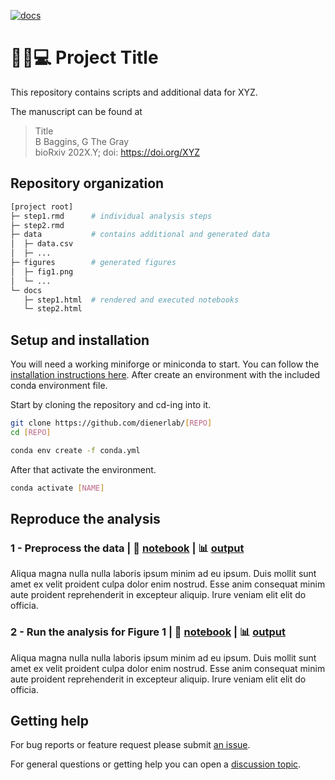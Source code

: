 [![docs](https://github.com/dienerlab/template/actions/workflows/docs.yml/badge.svg)](https://github.com/dienerlab/template)

# 🦠🧬💻 Project Title

This repository contains scripts and additional data for XYZ.

The manuscript can be found at

> Title <br>
B Baggins, G The Gray <br>
bioRxiv 202X.Y; doi: https://doi.org/XYZ

## Repository organization

```bash
[project root]
├─ step1.rmd      # individual analysis steps
├─ step2.rmd
├─ data           # contains additional and generated data
│  ├─ data.csv
│  ├─ ...
├─ figures        # generated figures
│  ├─ fig1.png
│  └─ ...
└─ docs
   ├─ step1.html  # rendered and executed notebooks
   └─ step2.html
```

## Setup and installation

You will need a working miniforge or miniconda to start. You can follow the [installation
instructions here](https://github.com/conda-forge/miniforge?tab=readme-ov-file#install). After
create an environment with the included conda environment file.

Start by cloning the repository and cd-ing into it.

```bash
git clone https://github.com/dienerlab/[REPO]
cd [REPO]
```

```bash
conda env create -f conda.yml
```

After that activate the environment.

```bash
conda activate [NAME]
```

## Reproduce the analysis

### 1 - Preprocess the data | 📓 [notebook](step1.rmd) | 📊 [output](https://dienerlab.github.io/[REPO]/step1.html)

Aliqua magna nulla nulla laboris ipsum minim ad eu ipsum. Duis mollit sunt amet ex velit proident culpa dolor enim nostrud. Esse anim consequat minim aute proident reprehenderit in excepteur aliquip. Irure veniam elit elit do officia.

### 2 - Run the analysis for Figure 1 | 📓 [notebook](step2.rmd) | 📊 [output](https://dienerlab.github.io/[REPO]/step2.html)

Aliqua magna nulla nulla laboris ipsum minim ad eu ipsum. Duis mollit sunt amet ex velit proident culpa dolor enim nostrud. Esse anim consequat minim aute proident reprehenderit in excepteur aliquip. Irure veniam elit elit do officia.

## Getting help

For bug reports or feature request please submit [an issue](issues).

For general questions or getting help you can open a [discussion topic](discussions).